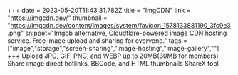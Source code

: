 +++
date = 2023-05-20T11:43:31.782Z
title = "ImgCDN"
link = "https://imgcdn.dev/"
thumbnail = "https://imgcdn.dev/content/images/system/favicon_1578133881190_3fc9e3.png"
snippet="Imgbb alternative, Cloudflare-powered image CDN hosting service. Free image upload and sharing for everyone."
tags = ["image","storage","screen-sharing","image-hosting","image-gallery",""]
+++
Upload JPG, GIF, PNG, and WEBP up to 20MB(30MB for members)
Share image direct hotlinks, BBCode, and HTML thumbnails
ShareX tool
